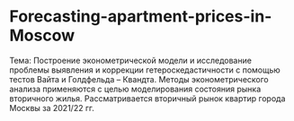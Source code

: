 # Forecasting-apartment-prices-in-Moscow
Тема: Построение эконометрической модели и исследование проблемы выявления и коррекции гетероскедастичности с помощью тестов Вайта и Голдфельда – Квандта.     Методы эконометрического анализа применяются с целью моделирования состояния рынка вторичного жилья. Рассматривается вторичный рынок квартир города Москвы за 2021/22 гг.
